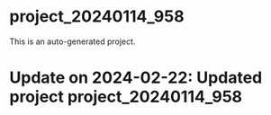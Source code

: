 # project_20240114_958

This is an auto-generated project.

# Update on 2024-02-22: Updated project project_20240114_958
